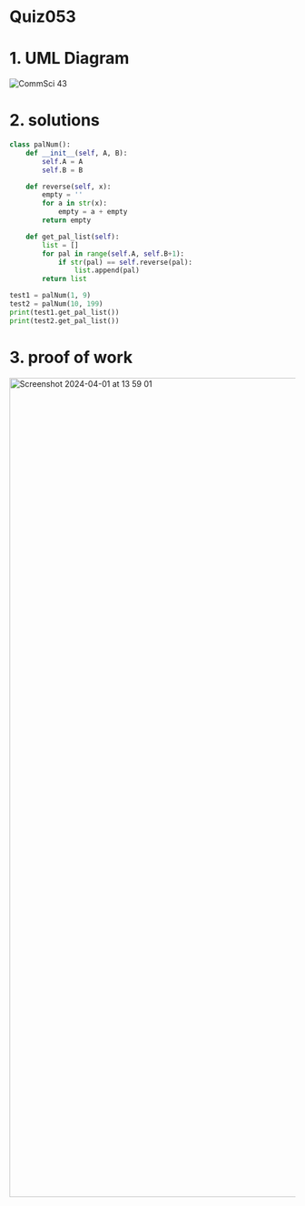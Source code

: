 # Quiz053


# 1. UML Diagram
![CommSci 43](https://github.com/Rokyyz/UNIT4/assets/134658259/68c2d27c-f033-4352-b879-cd263b13a46b)

# 2. solutions


```.py
class palNum():
    def __init__(self, A, B):
        self.A = A
        self.B = B

    def reverse(self, x):
        empty = ''
        for a in str(x):
            empty = a + empty
        return empty

    def get_pal_list(self):
        list = []
        for pal in range(self.A, self.B+1):
            if str(pal) == self.reverse(pal):
                list.append(pal)
        return list

test1 = palNum(1, 9)
test2 = palNum(10, 199)
print(test1.get_pal_list())
print(test2.get_pal_list())
```

# 3. proof of work

<img width="1440" alt="Screenshot 2024-04-01 at 13 59 01" src="https://github.com/Rokyyz/UNIT4/assets/134658259/a7138ee2-145a-4752-aad7-04f8d9ce05f6">
